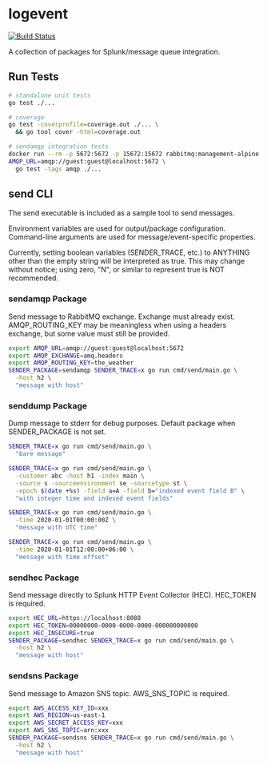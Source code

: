 # logevent

[![Build Status](https://travis-ci.com/djschaap/logevent.svg?branch=master)](https://travis-ci.com/djschaap/logevent)

A collection of packages for Splunk/message queue integration.

## Run Tests
```bash
# standalone unit tests
go test ./...

# coverage
go test -coverprofile=coverage.out ./... \
  && go tool cover -html=coverage.out

# sendamqp integration tests
docker run --rm -p 5672:5672 -p 15672:15672 rabbitmq:management-alpine
AMQP_URL=amqp://guest:guest@localhost:5672 \
  go test -tags amqp ./...
```

## send CLI

The send executable is included as a sample tool to send messages.

Environment variables are used for output/package configuration.
Command-line arguments are used for message/event-specific properties.

Currently, setting boolean variables (SENDER\_TRACE, etc.) to ANYTHING
other than the empty string will be interpreted as true.
This may change without notice; using zero, "N", or similar to
represent true is NOT recommended.

### sendamqp Package

Send message to RabbitMQ exchange.
Exchange must already exist.
AMQP\_ROUTING\_KEY may be meaningless when using a headers exchange,
but some value must still be provided.

```bash
export AMQP_URL=amqp://guest:guest@localhost:5672
export AMQP_EXCHANGE=amq.headers
export AMQP_ROUTING_KEY=the_weather
SENDER_PACKAGE=sendamqp SENDER_TRACE=x go run cmd/send/main.go \
  -host h2 \
  "message with host"
```

### senddump Package

Dump message to stderr for debug purposes.
Default package when SENDER\_PACKAGE is not set.

```bash
SENDER_TRACE=x go run cmd/send/main.go \
  "bare message"

SENDER_TRACE=x go run cmd/send/main.go \
  -customer abc -host h1 -index main \
  -source s -sourceenvironment se -sourcetype st \
  -epoch $(date +%s) -field a=A -field b="indexed event field B" \
  "with integer time and indexed event fields"

SENDER_TRACE=x go run cmd/send/main.go \
  -time 2020-01-01T00:00:00Z \
  "message with UTC time"

SENDER_TRACE=x go run cmd/send/main.go \
  -time 2020-01-01T12:00:00+06:00 \
  "message with time offset"
```

### sendhec Package

Send message directly to Splunk HTTP Event Collector (HEC).
HEC\_TOKEN is required.

```bash
export HEC_URL=https://localhost:8088
export HEC_TOKEN=00000000-0000-0000-0000-000000000000
export HEC_INSECURE=true
SENDER_PACKAGE=sendhec SENDER_TRACE=x go run cmd/send/main.go \
  -host h2 \
  "message with host"
```

### sendsns Package

Send message to Amazon SNS topic.
AWS\_SNS\_TOPIC is required.

```bash
export AWS_ACCESS_KEY_ID=xxx
export AWS_REGION=us-east-1
export AWS_SECRET_ACCESS_KEY=xxx
export AWS_SNS_TOPIC=arn:xxx
SENDER_PACKAGE=sendsns SENDER_TRACE=x go run cmd/send/main.go \
  -host h2 \
  "message with host"
```
